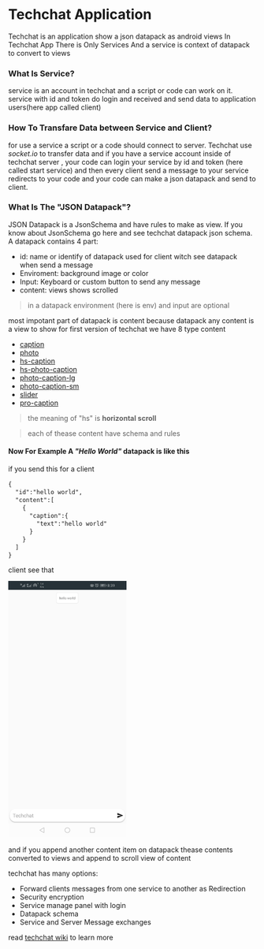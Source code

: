 # Techchat Application

Techchat is an application show a json datapack as android views
In Techchat App There is Only Services And a service is context of datapack to convert to views
### What Is Service?
service is an account in techchat and a script or code can work on it. service with id and token do login and received and send data to application users(here app called client) 
### How To Transfare Data between Service and Client?
for use a service a script or a code should connect to server. Techchat use *socket.io* to transfer data and if you have a service account inside of techchat server , your code can login your service by id and token (here called start service) and then every client send a message to your service redirects to your code and your code can make a json datapack and send to client.

### What Is The "JSON Datapack"?
JSON Datapack is a JsonSchema and have rules to make as view. If you know about JsonSchema go here and see techchat datapack json schema.
A datapack contains 4 part:
-	id: name or identify of datapack used for client witch see datapack when send a message 
-	Enviroment: background image or color
-	Input: Keyboard or custom button to send any message
-	content: views shows scrolled
> in a datapack environment (here is env) and input are optional

most impotant part of datapack is content because datapack any content is a view to show
for first version of techchat we have 8 type content
- <a href="https://github.com/vaghardoost/techchat-app/wiki/Datapack#caption">caption</a>
- <a href="https://github.com/vaghardoost/techchat-app/wiki/Datapack#hs-caption">photo</a>
- <a href="https://github.com/vaghardoost/techchat-app/wiki/Datapack#photo">hs-caption</a>
- <a href="https://github.com/vaghardoost/techchat-app/wiki/Datapack#hs-photp-caption">hs-photo-caption</a>
- <a href="https://github.com/vaghardoost/techchat-app/wiki/Datapack#photo-caption-lg">photo-caption-lg</a>
- <a href="https://github.com/vaghardoost/techchat-app/wiki/Datapack#photo-caption-sm">photo-caption-sm</a>
- <a href="https://github.com/vaghardoost/techchat-app/wiki/Datapack#slider">slider</a>
- <a href="https://github.com/vaghardoost/techchat-app/wiki/Datapack#pro-caption">pro-caption</a>
> the meaning of "hs" is **horizontal scroll**

> each of thease content have schema and rules

#### Now For Example A ***"Hello World"*** datapack is like this

if you send this for a client

```
{
  "id":"hello world",
  "content":[
    {
      "caption":{
        "text":"hello world"
      }
    }
  ]
}
```

client see that

<img src="https://github.com/vaghardoost/techchat-app/blob/main/hello%20world.jpg" width="240" height="520"/>

and if you append another content item on datapack thease contents converted to views and append to scroll view of content

techchat has many options:
- Forward clients messages from one service to another as Redirection
- Security encryption
- Service manage panel with login
- Datapack schema
- Service and Server Message exchanges

read <a href="https://github.com/vaghardoost/techchat-app/wiki">techchat wiki</a> to learn more

